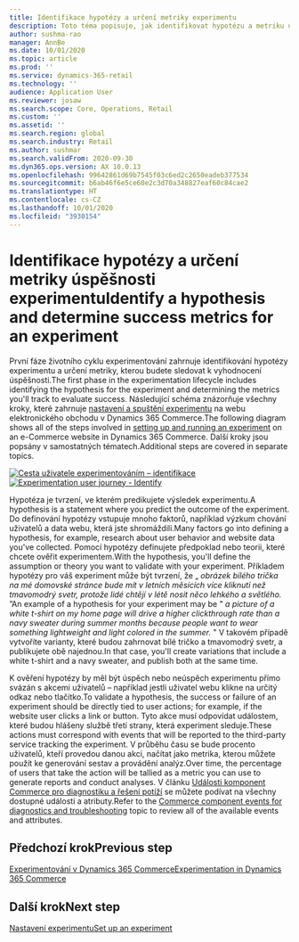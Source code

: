 ```yaml
---
title: Identifikace hypotézy a určení metriky experimentu
description: Toto téma popisuje, jak identifikovat hypotézu a metriku úspěšnosti experimentu, který spouštíte na webu elektronického obchodu v Dynamics 365 Commerce.
author: sushma-rao
manager: AnnBe
ms.date: 10/01/2020
ms.topic: article
ms.prod: ''
ms.service: dynamics-365-retail
ms.technology: ''
audience: Application User
ms.reviewer: josaw
ms.search.scope: Core, Operations, Retail
ms.custom: ''
ms.assetid: ''
ms.search.region: global
ms.search.industry: Retail
ms.author: sushmar
ms.search.validFrom: 2020-09-30
ms.dyn365.ops.version: AX 10.0.13
ms.openlocfilehash: 99642861d69b7545f03c6ed2c2650eadeb377534
ms.sourcegitcommit: b6ab46f6e5ce60e2c3d70a348827eaf60c84cae2
ms.translationtype: HT
ms.contentlocale: cs-CZ
ms.lasthandoff: 10/01/2020
ms.locfileid: "3930154"
---
```

# <a name="identify-a-hypothesis-and-determine-success-metrics-for-an-experiment"></a><span data-ttu-id="c18d8-103">Identifikace hypotézy a určení metriky úspěšnosti experimentu</span><span class="sxs-lookup"><span data-stu-id="c18d8-103">Identify a hypothesis and determine success metrics for an experiment</span></span>
<span data-ttu-id="c18d8-104">První fáze životního cyklu experimentování zahrnuje identifikování hypotézy experimentu a určení metriky, kterou budete sledovat k vyhodnocení úspěšnosti.</span><span class="sxs-lookup"><span data-stu-id="c18d8-104">The first phase in the experimentation lifecycle includes identifying the hypothesis for the experiment and determining the metrics you'll track to evaluate success.</span></span> <span data-ttu-id="c18d8-105">Následující schéma znázorňuje všechny kroky, které zahrnuje [nastavení a spuštění experimentu](experimentation-overview.md) na webu elektronického obchodu v Dynamics 365 Commerce.</span><span class="sxs-lookup"><span data-stu-id="c18d8-105">The following diagram shows all of the steps involved in [setting up and running an experiment](experimentation-overview.md) on an e-Commerce website in Dynamics 365 Commerce.</span></span> <span data-ttu-id="c18d8-106">Další kroky jsou popsány v samostatných tématech.</span><span class="sxs-lookup"><span data-stu-id="c18d8-106">Additional steps are covered in separate topics.</span></span> 

<span data-ttu-id="c18d8-107">[ ![Cesta uživatele experimentováním – identifikace](./media/experimentation_identify.svg) ](./media/experimentation_identify.svg#lightbox)</span><span class="sxs-lookup"><span data-stu-id="c18d8-107">[ ![Experimentation user journey - Identify](./media/experimentation_identify.svg) ](./media/experimentation_identify.svg#lightbox)</span></span>

<span data-ttu-id="c18d8-108">Hypotéza je tvrzení, ve kterém predikujete výsledek experimentu.</span><span class="sxs-lookup"><span data-stu-id="c18d8-108">A hypothesis is a statement where you predict the outcome of the experiment.</span></span> <span data-ttu-id="c18d8-109">Do definování hypotézy vstupuje mnoho faktorů, například výzkum chování uživatelů a data webu, která jste shromáždili.</span><span class="sxs-lookup"><span data-stu-id="c18d8-109">Many factors go into defining a hypothesis, for example, research about user behavior and website data you've collected.</span></span> <span data-ttu-id="c18d8-110">Pomocí hypotézy definujete předpoklad nebo teorii, které chcete ověřit experimentem.</span><span class="sxs-lookup"><span data-stu-id="c18d8-110">With the hypothesis, you'll define the assumption or theory you want to validate with your experiment.</span></span> <span data-ttu-id="c18d8-111">Příkladem hypotézy pro váš experiment může být tvrzení, že „ *obrázek bílého trička na mé domovské stránce bude mít v letních měsících více kliknutí než tmavomodrý svetr, protože lidé chtějí v létě nosit něco lehkého a světlého.* ”</span><span class="sxs-lookup"><span data-stu-id="c18d8-111">An example of a hypothesis for your experiment may be " *a picture of a white t-shirt on my home page will drive a higher clickthrough rate than a navy sweater during summer months because people want to wear something lightweight and light colored in the summer.* "</span></span> <span data-ttu-id="c18d8-112">V takovém případě vytvoříte varianty, které budou zahrnovat bílé tričko a tmavomodrý svetr, a publikujete obě najednou.</span><span class="sxs-lookup"><span data-stu-id="c18d8-112">In that case, you'll create variations that include a white t-shirt and a navy sweater, and publish both at the same time.</span></span>

<span data-ttu-id="c18d8-113">K ověření hypotézy by měl být úspěch nebo neúspěch experimentu přímo svázán s akcemi uživatelů – například jestli uživatel webu klikne na určitý odkaz nebo tlačítko.</span><span class="sxs-lookup"><span data-stu-id="c18d8-113">To validate a hypothesis, the success or failure of an experiment should be directly tied to user actions; for example, if the website user clicks a link or button.</span></span> <span data-ttu-id="c18d8-114">Tyto akce musí odpovídat událostem, které budou hlášeny službě třetí strany, která experiment sleduje.</span><span class="sxs-lookup"><span data-stu-id="c18d8-114">These actions must correspond with events that will be reported to the third-party service tracking the experiment.</span></span> <span data-ttu-id="c18d8-115">V průběhu času se bude procento uživatelů, kteří provedou danou akci, načítat jako metrika, kterou můžete použít ke generování sestav a provádění analýz.</span><span class="sxs-lookup"><span data-stu-id="c18d8-115">Over time, the percentage of users that take the action will be tallied as a metric you can use to generate reports and conduct analyses.</span></span> <span data-ttu-id="c18d8-116">V článku [Události komponent Commerce pro diagnostiku a řešení potíží](dev-itpro/retail-component-events-diagnostics-troubleshooting.md) se můžete podívat na všechny dostupné události a atributy.</span><span class="sxs-lookup"><span data-stu-id="c18d8-116">Refer to the [Commerce component events for diagnostics and troubleshooting](dev-itpro/retail-component-events-diagnostics-troubleshooting.md) topic to review all of the available events and attributes.</span></span>

## <a name="previous-step"></a><span data-ttu-id="c18d8-117">Předchozí krok</span><span class="sxs-lookup"><span data-stu-id="c18d8-117">Previous step</span></span>
[<span data-ttu-id="c18d8-118">Experimentování v Dynamics 365 Commerce</span><span class="sxs-lookup"><span data-stu-id="c18d8-118">Experimentation in Dynamics 365 Commerce</span></span>](experimentation-overview.md)


## <a name="next-step"></a><span data-ttu-id="c18d8-119">Další krok</span><span class="sxs-lookup"><span data-stu-id="c18d8-119">Next step</span></span>
[<span data-ttu-id="c18d8-120">Nastavení experimentu</span><span class="sxs-lookup"><span data-stu-id="c18d8-120">Set up an experiment</span></span>](experimentation-setup.md)
